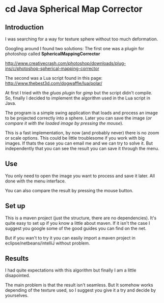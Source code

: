 cd Java Spherical Map Corrector
======================
Introduction
--------------

I was searching for a way for texture sphere without too much deformation.

Googling around I found two solutions:
The first one was a plugin for photoshop called **SphericalMappingCorrector**

http://www.creativecrash.com/photoshop/downloads/plug-ins/c/photoshop-spherical-mapping-corrector

The second was a Lua script found in this page:
http://www.thebest3d.com/dogwaffle/lua/polar/

At first I tried with the *gluas plugin* for *gimp* but the script didn't compile.
So, finally I decided to implement the algorithm used in the Lua script in Java.

The program is a simple swing application that loads and process an image to be projected correctly into a sphere. Later you can save the image (*or compare it with the loaded image by pressing the mouse*).
 
This is a fast implementation, by now (and probably never) there is no zoom or scale options. This could be little troublesome if you work with big images. If thats the case you can email me and we can try to solve it.
But independently that you can see the result you can save it through the menu. 

Use
----
You only need to open the image you want to process and save it later. All done with the menu interface.

You can also compare the result by pressing the mouse button.


Set up
-----------
This is a maven project  (just the structure, there are no dependencies). It's quite easy to set up if you know a little about maven. If it isn't the case I suggest you google some of the good guides you can find on the net.

But if you wan't to try it you can easily import a maven project in eclipse/netbeans/intelliJ without problem.
 
Results
-------
I had quite expectations with this algorithm but finally I am a little disapointed.

The main problem is that the result isn't seamless. But It somehow works depending of the texture used, so I suggest you give it a try and decide by yourselves. 